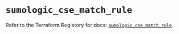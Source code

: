 # `sumologic_cse_match_rule`

Refer to the Terraform Registory for docs: [`sumologic_cse_match_rule`](https://www.terraform.io/docs/providers/sumologic/r/cse_match_rule).

